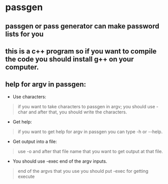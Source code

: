 # passgen
## passgen or pass generator can make password lists for you
## this is a c++ program so if you want to compile the code you should install g++ on your computer.
## help for argv in passgen:
* Use characters:
>if you want to take characters to passgen in argv; you should use -char and after that, you should write the characters.
* Get help:
>if you want to get help for argv in passgen you can type -h or --help.
*  Get output into a file:
>use -o and after that file name that you want to get output at that file.
* You should use -exec end of the argv inputs.
>end of the argvs that you use you should put -exec for getting execute 